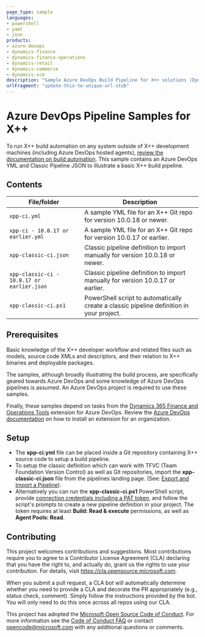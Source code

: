 ```yaml
---
page_type: sample
languages:
- powershell
- yaml
- json
products:
- azure-devops
- dynamics-finance
- dynamics-finance-operations
- dynamics-retail
- dynamics-commerce
- dynamics-scm
description: "Sample Azure DevOps Build Pipeline for X++ solutions (Dynamics 365)"
urlFragment: "update-this-to-unique-url-stub"
---
```


# Azure DevOps Pipeline Samples for X++

To run X++ build automation on any system outside of X++ development machines (including Azure DevOps hosted agents), [review the documentation on build automation](https://docs.microsoft.com/en-us/dynamics365/fin-ops-core/dev-itpro/dev-tools/hosted-build-automation). This sample contains an Azure DevOps YML and Classic Pipeline JSON to illustrate a basic X++ build pipeline.

## Contents

| File/folder       | Description                                |
|---                |---                                         |
| `xpp-ci.yml`      | A sample YML file for an X++ Git repo for version 10.0.18 or newer. |
| `xpp-ci - 10.0.17 or earlier.yml`      | A sample YML file for an X++ Git repo for version 10.0.17 or earlier. |
| `xpp-classic-ci.json` | Classic pipeline definition to import manually for version 10.0.18 or newer. |
| `xpp-classic-ci - 10.0.17 or earlier.json` | Classic pipeline definition to import manually for version 10.0.17 or earlier. |
| `xpp-classic-ci.ps1`  | PowerShell script to automatically create a classic pipeline definition in your project. |

## Prerequisites

Basic knowledge of the X++ developer workflow and related files such as models, source code XMLs and descriptors, and their relation to X++ binaries and deployable packages.

The samples, although broadly illustrating the build process, are specifically geared towards Azure DevOps and some knowledge of Azure DevOps pipelines is assumed. An Azure DevOps project is required to use these samples.

Finally, these samples depend on tasks from the [Dynamics 365 Finance and Operations Tools](https://marketplace.visualstudio.com/items?itemName=Dyn365FinOps.dynamics365-finops-tools) extension for Azure DevOps. Review the [Azure DevOps documentation](https://docs.microsoft.com/en-us/azure/devops/marketplace/install-extension?view=azure-devops&tabs=browser) on how to install an extension for an organization.

## Setup

- The **xpp-ci.yml** file can be placed inside a Git repository containing X++ source code to setup a build pipeline.
- To setup the classic definition which can work with TFVC (Team Foundation Version Control) as well as Git repositories, import the **xpp-classic-ci.json** file from the pipelines landing page. (See: [Export and Import a Pipeline](https://docs.microsoft.com/en-us/azure/devops/pipelines/create-first-pipeline?view=azure-devops&tabs=java%2Cclassic%2Cbrowser%2Ctfs-2018-2#export-and-import-a-pipeline)). 
- Alternatively you can run the **xpp-classic-ci.ps1** PowerShell script, provide [connection credentials including a PAT token](https://docs.microsoft.com/en-us/azure/devops/organizations/accounts/use-personal-access-tokens-to-authenticate?view=azure-devops&tabs=preview-page#create-personal-access-tokens-to-authenticate-access), and follow the script's prompts to create a new pipeline definition in your project. The token requires at least **Build: Read & execute** permissions, as well as **Agent Pools: Read**.

## Contributing

This project welcomes contributions and suggestions.  Most contributions require you to agree to a
Contributor License Agreement (CLA) declaring that you have the right to, and actually do, grant us
the rights to use your contribution. For details, visit https://cla.opensource.microsoft.com.

When you submit a pull request, a CLA bot will automatically determine whether you need to provide
a CLA and decorate the PR appropriately (e.g., status check, comment). Simply follow the instructions
provided by the bot. You will only need to do this once across all repos using our CLA.

This project has adopted the [Microsoft Open Source Code of Conduct](https://opensource.microsoft.com/codeofconduct/).
For more information see the [Code of Conduct FAQ](https://opensource.microsoft.com/codeofconduct/faq/) or
contact [opencode@microsoft.com](mailto:opencode@microsoft.com) with any additional questions or comments.
